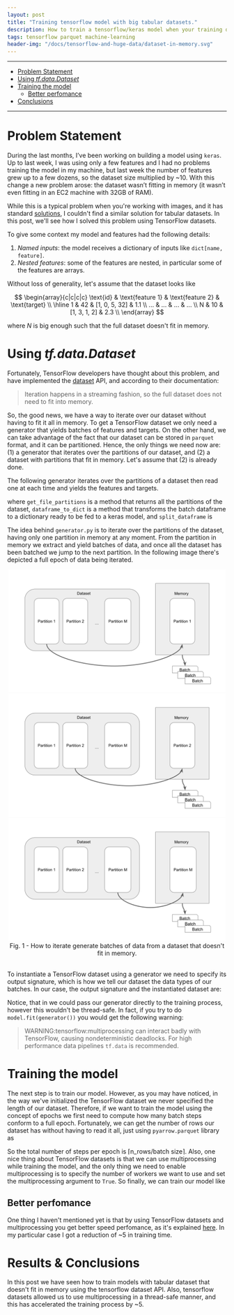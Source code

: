 ```yaml
---
layout: post
title: "Training tensorflow model with big tabular datasets."
description: How to train a tensorflow/keras model when your training dataset doesn't fit in memory?
tags: tensorflow parquet machine-learning
header-img: "/docs/tensorflow-and-huge-data/dataset-in-memory.svg"
---
```


---

- [Problem Statement](#problem-statement)
- [Using *tf.data.Dataset*](#using-tfdatadataset)
- [Training the model](#training-the-model)
    - [Better perfomance](#better-perfomance)
- [Conclusions](#results--conclusions)

---


# Problem Statement
During the last months, I’ve been working on building a model using `keras`. Up to last week, I was using only a few features and I had no problems training the model in my machine, but last week the number of features grew up to a few dozens, so the dataset size multiplied by ~10. With this change a new problem arose: the dataset wasn’t fitting in memory (it wasn’t even fitting in an EC2 machine with 32GB of RAM).

While this is a typical problem when you're working with images, and it has standard [solutions](https://www.tensorflow.org/api_docs/python/tf/keras/preprocessing/image/ImageDataGenerator), I couldn't find a similar solution for tabular datasets. In this post, we'll see how I solved this problem using TensorFlow datasets.

To give some context my model and features had the following details:

1. *Named inputs*: the model receives a dictionary of inputs like `dict[name, feature]`.
2. *Nested features*: some of the features are nested, in particular some of the features are arrays.

Without loss of generality, let's assume that the dataset looks like

$$
\begin{array}{c|c|c|c}
        \text{id}  & \text{feature 1} & \text{feature 2} & \text{target} \\ \hline
        1  & 42 & [1, 0, 5, 32] & 1.1 \\
        ...  & ... & ... & ... \\ 
        N  & 10 & [1, 3, 1, 2] & 2.3 \\
\end{array}
$$

where $N$ is big enough such that the full dataset doesn't fit in memory.

# Using *tf.data.Dataset*

Fortunately, TensorFlow developers have thought about this problem, and have implemented the [dataset](https://www.tensorflow.org/api_docs/python/tf/data/Dataset) API, and according to their documentation:

> Iteration happens in a streaming fashion, so the full dataset does not need to fit into memory.

So, the good news, we have a way to iterate over our dataset without having to fit it all in memory. To get a TensorFlow dataset we only need a generator that yields batches of features and targets. On the other hand, we can take advantage of the fact that our dataset can be stored in `parquet` format, and it can be partitioned. Hence, the only things we need now are: (1) a generator that iterates over the partitions of our dataset, and (2) a dataset with partitions that fit in memory. Let's assume that (2) is already done.

The following generator iterates over the partitions of a dataset then read one at each time and yields the features and targets.

<script src="https://gist.github.com/AlexMolas/7330531ef1acd5bb4d69a4b0dd3d5a5f.js?file=generator.py"></script>

where `get_file_partitions` is a method that returns all the partitions of the dataset, `dataframe_to_dict` is a method that transforms the batch dataframe to a dictionary ready to be fed to a keras model, and `split_dataframe` is

<script src="https://gist.github.com/AlexMolas/7330531ef1acd5bb4d69a4b0dd3d5a5f.js?file=split_dataframe.py"></script>


The idea behind `generator.py` is to iterate over the partitions of the dataset, having only one partition in memory at any moment. From the partition in memory we extract and yield batches of data, and once all the dataset has been batched we jump to the next partition. In the following image there's depicted a full epoch of data being iterated.

<div style="text-align:center">
    <img src="/docs/tensorflow-and-huge-data/dataset-in-memory.svg" width=500px class="center">
    <img src="/docs/tensorflow-and-huge-data/dataset-in-memory-2.svg" width=500px class="center">
    <img src="/docs/tensorflow-and-huge-data/dataset-in-memory-N.svg" width=500px class="center">
    <figcaption>Fig. 1 - How to iterate generate batches of data from a dataset that doesn't fit in memory.</figcaption>
</div>
<br/>


To instantiate a TensorFlow dataset using a generator we need to specify its output signature, which is how we tell our dataset the data types of our batches. In our case, the output signature and the instantiated dataset are:

<script src="https://gist.github.com/AlexMolas/7330531ef1acd5bb4d69a4b0dd3d5a5f.js?file=output_signature.py"></script>

Notice, that in we could pass our generator directly to the training process, however this wouldn't be thread-safe. In fact, if you try to do `model.fit(generator())` you would get the following warning:

> WARNING:tensorflow:multiprocessing can interact badly with TensorFlow, causing nondeterministic deadlocks. For high performance data pipelines `tf.data` is recommended.


# Training the model

The next step is to train our model. However, as you may have noticed, in the way we've initialized the TensorFlow dataset we never specified the length of our dataset. Therefore, if we want to train the model using the concept of epochs we first need to compute how many batch steps conform to a full epoch. Fortunately, we can get the number of rows our dataset has without having to read it all, just using `pyarrow.parquet` library as

<script src="https://gist.github.com/AlexMolas/7330531ef1acd5bb4d69a4b0dd3d5a5f.js?file=number_of_rows.py"></script>

So the total number of steps per epoch is $\lceil \textrm{n_rows} / \textrm{batch size} \rceil$. Also, one nice thing about TensorFlow datasets is that we can use multiprocessing while training the model, and the only thing we need to enable multiprocessing is to specify the number of workers we want to use and set the multiprocessing argument to `True`. So finally, we can train our model like

<script src="https://gist.github.com/AlexMolas/7330531ef1acd5bb4d69a4b0dd3d5a5f.js?file=train.py"></script>

## Better perfomance

One thing I haven't mentioned yet is that by using TensorFlow datasets and multiprocessing you get better speed perfomance, as it's explained [here](https://www.tensorflow.org/guide/data_performance). In my particular case I got a reduction of ~5 in training time.

# Results & Conclusions

In this post we have seen how to train models with tabular dataset that doesn't fit in memory using the tensorflow dataset API. Also, tensorflow datasets allowed us to use multiprocessing in a thread-safe manner, and this has accelerated the training process by ~5.
